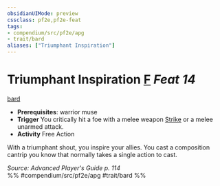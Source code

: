 ```yaml
---
obsidianUIMode: preview
cssclass: pf2e,pf2e-feat
tags:
- compendium/src/pf2e/apg
- trait/bard
aliases: ["Triumphant Inspiration"]
---
```

# Triumphant Inspiration  [F](rules/core-rulebook/chapter-9-playing-the-game.md#Actions "Free Action") *Feat 14*  
[bard](rules/traits/bard.md)  

- **Prerequisites**: warrior muse
- **Trigger** You critically hit a foe with a melee weapon [Strike](rules/actions/strike.md) or a melee unarmed attack.
- **Activity** Free Action

With a triumphant shout, you inspire your allies. You cast a composition cantrip you know that normally takes a single action to cast.

*Source: Advanced Player's Guide p. 114*  
%% #compendium/src/pf2e/apg #trait/bard %%